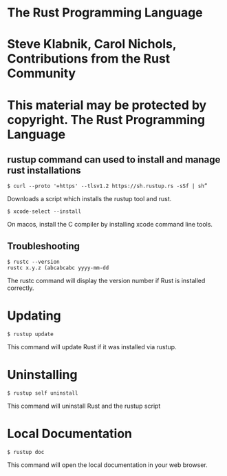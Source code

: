 # The Rust Programming Language
# Steve Klabnik, Carol Nichols, Contributions from the Rust Community
# This material may be protected by copyright. The Rust Programming Language

## rustup command can used to install and manage rust installations
```console
$ curl --proto '=https' --tlsv1.2 https://sh.rustup.rs -sSf | sh”

```
Downloads a script which installs the rustup tool and rust.


```console
$ xcode-select --install
```
On macos, install the C compiler by installing xcode command line tools.


## Troubleshooting
```console
$ rustc --version
rustc x.y.z (abcabcabc yyyy-mm-dd
```
The rustc command will display the version number if Rust is installed correctly.

# Updating
```console
$ rustup update
```
This command will update Rust if it was installed via rustup.

# Uninstalling
```console
$ rustup self uninstall
```
This command will uninstall Rust and the rustup script

# Local Documentation
```console
$ rustup doc
```
This command will open the local documentation in your web browser.
